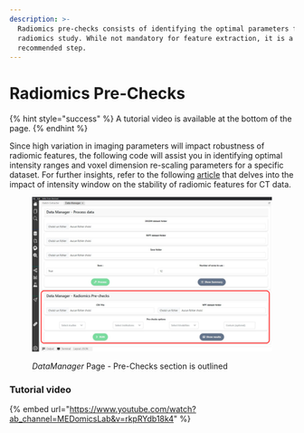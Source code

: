 ```yaml
---
description: >-
  Radiomics pre-checks consists of identifying the optimal parameters for your
  radiomics study. While not mandatory for feature extraction, it is a
  recommended step.
---
```


# Radiomics Pre-Checks

{% hint style="success" %}
A tutorial video is available at the bottom of the page.
{% endhint %}

Since high variation in imaging parameters will impact robustness of radiomic features, the following code will assist you in identifying optimal intensity ranges and voxel dimension re-scaling parameters for a specific dataset. For further insights, refer to the following [article](https://doi.org/10.1016/j.ejmp.2021.07.023) that delves into the impact of intensity window on the stability of radiomic features for CT data.

<figure><img src="../../.gitbook/assets/DataManagerPreChecks.png" alt=""><figcaption><p><em>DataManager</em> Page - Pre-Checks section is outlined</p></figcaption></figure>

### Tutorial video <a href="#tutorial-video" id="tutorial-video"></a>

{% embed url="https://www.youtube.com/watch?ab_channel=MEDomicsLab&v=rkpRYdb18k4" %}
